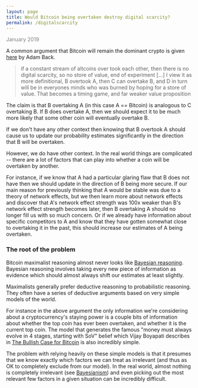 ```yaml
---
layout: page
title: Would Bitcoin being overtaken destroy digital scarcity?
permalink: /digitalscarcity
---
```


<span style="color:grey">January 2019</span>

A common argument that Bitcoin will remain the dominant crypto is given [here](https://twitter.com/adam3us/status/1084237027858698240) by Adam Back. 

> if a constant stream of altcoins over took each other, then there is no digital scarcity, so no store of value, end of experiment [...] I view it as more definitional, B overtook A, then C can overtake B, and D in turn will be in everyones minds who was burned by hoping for a store of value. That becomes a timing game, and far weaker value proposition

The claim is that B overtaking A (in this case A == Bitcoin) is analogous to C overtaking B. If B does overtake A, then we should expect it to be much more likely that some other coin will eventually overtake B. 

If we don't have any other context then knowing that B overtook A should cause us to update our probability estimates significantly in the direction that B will be overtaken.

However, we do have other context. In the real world things are complicated -- there are a lot of factors that can play into whether a coin will be overtaken by another. 

For instance, if we know that A had a particular glaring flaw that B does not have then we should update in the direction of B being more secure. If our main reason for previously thinking that A would be stable was due to a theory of network effects, but we then learn more about network effects and discover that A's network effect strength was 100x weaker than B's network effect strength becomes later, then B overtaking A should no longer fill us with so much concern. Or if we already have information about specific competitors to A and know that they have gotten somewhat close to overtaking it in the past, this should increase our estimates of A being overtaken.

### The root of the problem

Bitcoin maximalist reasoning almost never looks like [Bayesian reasoning](https://wiki.lesswrong.com/wiki/Bayesian). Bayesian reasoning involves taking every new piece of information as evidence which should almost always shift our estimates at least slightly. 

Maximalists generally prefer deductive reasoning to probabilistic reasoning. They often have a series of deductive arguments based on very simple models of the world.

For instance in the above argument the only information we're considering about a cryptocurrency's staying power is a couple bits of information about whether the top coin has ever been overtaken, and whether it is the current top coin. The model that generates the famous "money must always evolve in 4 stages, starting with SoV" belief which Vijay Boyapati describes in [The Bullish Case for Bitcoin](https://medium.com/@vijayboyapati/the-bullish-case-for-bitcoin-6ecc8bdecc1) is also incredibly simple. 

The problem with relying heavily on these simple models is that it presumes that we know exactly which factors we can treat as irrelevant (and thus as OK to completely exclude from our model). In the real world, almost nothing is completely irrelevant (see [Bayesianism](https://wiki.lesswrong.com/wiki/Bayesian)) and even picking out the most relevant few factors in a given situation can be incredibly difficult.  

<!---
I'll note the following without elaboration for now, but consider some types of people who are drawn to Bitcoin maximalism: cryptographers, those who like Austrian economics, and natural rights libertarians. Note the prominent role that deductive reasoning plays in all of these subcultures.
-->